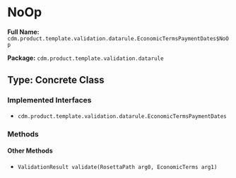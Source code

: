 # NoOp

**Full Name:** `cdm.product.template.validation.datarule.EconomicTermsPaymentDates$NoOp`

**Package:** `cdm.product.template.validation.datarule`

## Type: Concrete Class

### Implemented Interfaces

- `cdm.product.template.validation.datarule.EconomicTermsPaymentDates`

### Methods

#### Other Methods

- `ValidationResult validate(RosettaPath arg0, EconomicTerms arg1)`

